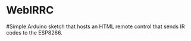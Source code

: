 # WebIRRC

#Simple Arduino sketch that hosts an HTML remote control that sends IR codes to the ESP8266.

